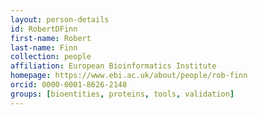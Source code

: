 ```yaml
---
layout: person-details
id: RobertDFinn
first-name: Robert
last-name: Finn
collection: people
affiliation: European Bioinformatics Institute
homepage: https://www.ebi.ac.uk/about/people/rob-finn
orcid: 0000-0001-8626-2148
groups: [bioentities, proteins, tools, validation]
---
```

